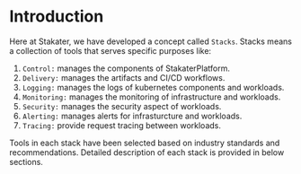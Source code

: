 # Introduction

Here at Stakater, we have developed a concept called `Stacks`. Stacks means a collection of tools that serves specific purposes like:

1. `Control:` manages the components of StakaterPlatform.
2. `Delivery:` manages the artifacts and CI/CD workflows.
3. `Logging:` manages the logs of kubernetes components and workloads.
4. `Monitoring:` manages the monitoring of infrastructure and workloads.
5. `Security:` manages the security aspect of workloads.
6. `Alerting:` manages alerts for infrasturcture and workloads. 
7. `Tracing:` provide request tracing between workloads.

Tools in each stack have been selected based on industry standards and recommendations. Detailed description of each stack is provided in below sections.